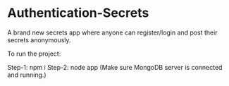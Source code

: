 # Authentication-Secrets

A brand new secrets app where anyone can register/login and post their secrets anonymously.

To run the project:

Step-1: npm i
Step-2: node app
(Make sure MongoDB server is connected and running.)
